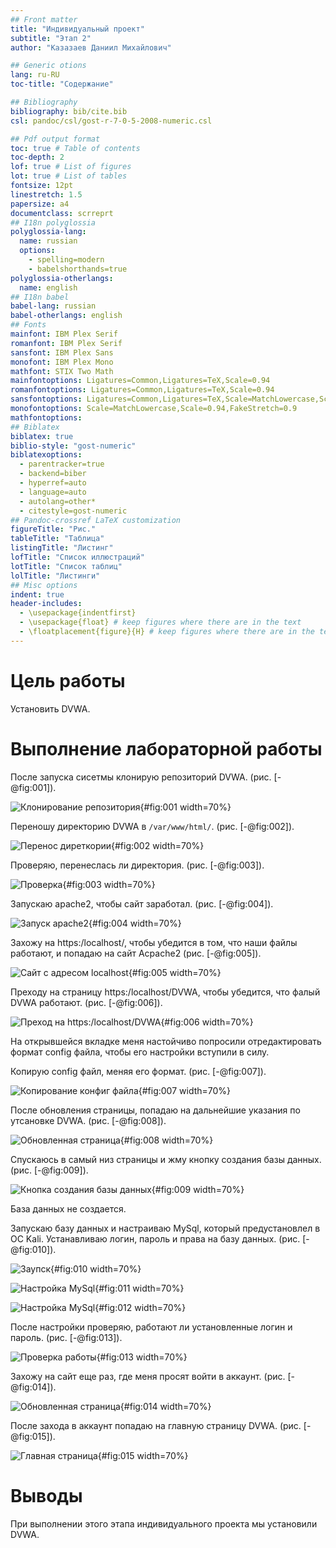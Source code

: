 ```yaml
---
## Front matter
title: "Индивидуальный проект"
subtitle: "Этап 2"
author: "Казазаев Даниил Михайлович"

## Generic otions
lang: ru-RU
toc-title: "Содержание"

## Bibliography
bibliography: bib/cite.bib
csl: pandoc/csl/gost-r-7-0-5-2008-numeric.csl

## Pdf output format
toc: true # Table of contents
toc-depth: 2
lof: true # List of figures
lot: true # List of tables
fontsize: 12pt
linestretch: 1.5
papersize: a4
documentclass: scrreprt
## I18n polyglossia
polyglossia-lang:
  name: russian
  options:
	- spelling=modern
	- babelshorthands=true
polyglossia-otherlangs:
  name: english
## I18n babel
babel-lang: russian
babel-otherlangs: english
## Fonts
mainfont: IBM Plex Serif
romanfont: IBM Plex Serif
sansfont: IBM Plex Sans
monofont: IBM Plex Mono
mathfont: STIX Two Math
mainfontoptions: Ligatures=Common,Ligatures=TeX,Scale=0.94
romanfontoptions: Ligatures=Common,Ligatures=TeX,Scale=0.94
sansfontoptions: Ligatures=Common,Ligatures=TeX,Scale=MatchLowercase,Scale=0.94
monofontoptions: Scale=MatchLowercase,Scale=0.94,FakeStretch=0.9
mathfontoptions:
## Biblatex
biblatex: true
biblio-style: "gost-numeric"
biblatexoptions:
  - parentracker=true
  - backend=biber
  - hyperref=auto
  - language=auto
  - autolang=other*
  - citestyle=gost-numeric
## Pandoc-crossref LaTeX customization
figureTitle: "Рис."
tableTitle: "Таблица"
listingTitle: "Листинг"
lofTitle: "Список иллюстраций"
lotTitle: "Список таблиц"
lolTitle: "Листинги"
## Misc options
indent: true
header-includes:
  - \usepackage{indentfirst}
  - \usepackage{float} # keep figures where there are in the text
  - \floatplacement{figure}{H} # keep figures where there are in the text
---
```


# Цель работы

Установить DVWA.

# Выполнение лабораторной работы

После запуска сисетмы клонирую репозиторий DVWA. (рис. [-@fig:001]).

![Клонирование репозитория](image/1.jpg){#fig:001 width=70%}

Переношу директорию DVWA в ```/var/www/html/```.  (рис. [-@fig:002]).

![Перенос диреткории](image/2.jpg){#fig:002 width=70%}

Проверяю, перенеслась ли директория. (рис. [-@fig:003]).

![Проверка](image/3.jpg){#fig:003 width=70%}

Запускаю apache2, чтобы сайт заработал. (рис. [-@fig:004]).

![Запуск apache2](image/4.jpg){#fig:004 width=70%}

Захожу на https:/localhost/, чтобы убедится в том, что наши файлы работают, и попадаю на сайт Acpache2 (рис. [-@fig:005]).

![Сайт с адресом localhost](image/5.jpg){#fig:005 width=70%}

Преходу на страницу https:/localhost/DVWA, чтобы убедится, что фалый DVWA работают. (рис. [-@fig:006]).

![Преход на https:/localhost/DVWA](image/6.jpg){#fig:006 width=70%}

На открывшейся вкладке меня настойчиво попросили отредактировать формат config файла, чтобы его настройки вступили в силу.

Копирую config файл, меняя его формат. (рис. [-@fig:007]).

![Копирование конфиг файла](image/7.jpg){#fig:007 width=70%}

После обновления страницы, попадаю на дальнейшие указания по утсановке DVWA. (рис. [-@fig:008]).

![Обновленная страница](image/8.jpg){#fig:008 width=70%}

Спускаюсь в самый низ страницы и жму кнопку создания базы данных. (рис. [-@fig:009]).

![Кнопка создания базы данных](image/9.jpg){#fig:009 width=70%}

База данных не создается.

Запускаю базу данных и настраиваю MySql, который предустановлел в ОС Kali. Устанавливаю логин, пароль и права на базу данных. (рис. [-@fig:010]).

![Заупск](image/10.jpg){#fig:010 width=70%}

![Настройка MySql](image/11.jpg){#fig:011 width=70%}

![Настройка MySql](image/12.jpg){#fig:012 width=70%}

После настройки проверяю, работают ли установленные логин и пароль. (рис. [-@fig:013]).

![Проверка работы](image/13.jpg){#fig:013 width=70%}

Захожу на сайт еще раз, где меня просят войти в аккаунт. (рис. [-@fig:014]).

![Обновленная страница](image/14.jpg){#fig:014 width=70%}

После захода в аккаунт попадаю на главную страницу DVWA. (рис. [-@fig:015]).

![Главная страница](image/15.jpg){#fig:015 width=70%}

# Выводы

При выполнении этого этапа индивидуального проекта мы установили DVWA.


